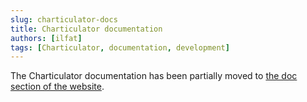 ```yaml
---
slug: charticulator-docs
title: Charticulator documentation
authors: [ilfat]
tags: [Charticulator, documentation, development]
---
```


The Charticulator documentation has been partially moved to [the doc section of the website](/docs/charticulator/intro.md).
